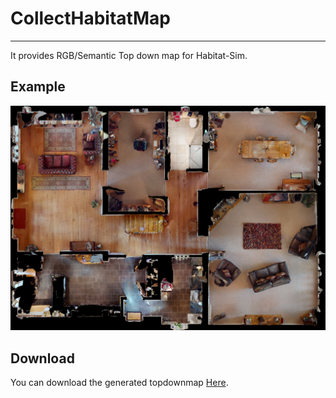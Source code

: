 # CollectHabitatMap

---
It provides RGB/Semantic Top down map for Habitat-Sim.

## Example
![HM3D](sample/hm3d.png)

## Download

You can download the generated topdownmap [Here](https://mysnu-my.sharepoint.com/:u:/g/personal/blackfoot_seoul_ac_kr/EfKIm6MUjC1Diq4hXT24blEB-zJnRmOB3AoI0bjH4D7_Xg?e=6MDSc9).